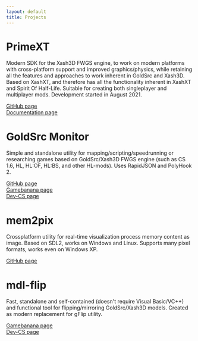 ```yaml
---
layout: default
title: Projects
---
```


# PrimeXT
Modern SDK for the Xash3D FWGS engine, to work on modern platforms with cross-platform support and improved graphics/physics, while retaining all the features and approaches to work inherent in GoldSrc and Xash3D. Based on XashXT, and therefore has all the functionality inherent in XashXT and Spirit Of Half-Life. Suitable for creating both singleplayer and multiplayer mods. Development started in August 2021.  
  
[GitHub page](https://github.com/SNMetamorph/PrimeXT)  
[Documentation page](https://snmetamorph.github.io/PrimeXT/)  

# GoldSrc Monitor
Simple and standalone utility for mapping/scripting/speedrunning or researching 
games based on GoldSrc/Xash3D FWGS engine (such as CS 1.6, HL, HL:OF, HL:BS, and other HL-mods). Uses RapidJSON and PolyHook 2.  
  
[GitHub page](https://github.com/SNMetamorph/goldsrc-monitor)  
[Gamebanana page](https://gamebanana.com/mods/39429)  
[Dev-CS page](https://dev-cs.ru/resources/1035/)  

# mem2pix
Crossplatform utility for real-time visualization process memory content as image. Based on SDL2, works on Windows and Linux. 
Supports many pixel formats, works even on Windows XP. 
  
[GitHub page](https://github.com/SNMetamorph/mem2pix)  

# mdl-flip
Fast, standalone and self-contained (doesn't require Visual Basic/VC++) and functional tool for flipping/mirroring GoldSrc/Xash3D models. 
Created as modern replacement for gFlip utility.
  
[Gamebanana page](https://gamebanana.com/tools/7299)  
[Dev-CS page](https://dev-cs.ru/resources/1357/)  

